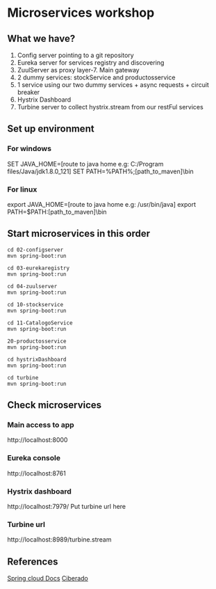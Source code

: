 # Microservices workshop

## What we have?
1. Config server pointing to a git repository
2. Eureka server for services registry and discovering
3. ZuulServer as proxy layer-7. Main gateway
4. 2 dummy services: stockService and productosservice
5. 1 service using our two dummy services + async requests + circuit breaker
6. Hystrix Dashboard
7. Turbine server to collect hystrix.stream from our restFul services

## Set up environment

### For windows
SET JAVA_HOME=[route to java home e.g: C:/Program files/Java/jdk1.8.0_121]
SET PATH=%PATH%;[path_to_maven]\bin

### For linux
export JAVA_HOME=[route to java home e.g: /usr/bin/java]
export PATH=$PATH:[path_to_maven]\bin

## Start microservices in this order

```
cd 02-configserver
mvn spring-boot:run

cd 03-eurekaregistry
mvn spring-boot:run

cd 04-zuulserver
mvn spring-boot:run

cd 10-stockservice
mvn spring-boot:run

cd 11-CatalogoService
mvn spring-boot:run

20-productosservice
mvn spring-boot:run

cd hystrixDashboard
mvn spring-boot:run

cd turbine
mvn spring-boot:run
```

## Check microservices
### Main access to app
http://localhost:8000

### Eureka console
http://localhost:8761

### Hystrix dashboard
http://localhost:7979/
Put turbine url here

### Turbine url
http://localhost:8989/turbine.stream


## References
[Spring cloud Docs](http://cloud.spring.io/spring-cloud-static/spring-cloud.html)
[Ciberado](https://github.com/ciberado/domina-springcloud.git)




